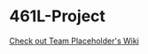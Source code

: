 ﻿# 461L-Project
 
[Check out Team Placeholder's Wiki](https://github.com/RamezHatab/461L-Project/wiki)
